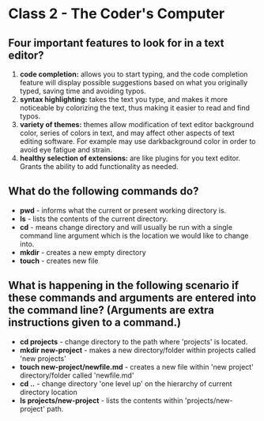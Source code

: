 # Class 2 - The Coder's Computer

## Four important features to look for in a text editor?
1) **code completion:** allows you to start typing, and the code completion feature will display possible suggestions based on what you originally typed, saving time and avoiding typos.  
2) **syntax highlighting:** takes the text you type, and makes it more noticeable by colorizing the text, thus making it easier to read and find typos. 
3) **variety of themes:**  themes allow modification of text editor background color, series of colors in text, and may affect other aspects of text editing software. For example may use darkbackground color in order to avoid eye fatigue and strain.
4) **healthy selection of extensions:** are like plugins for you text editor. Grants the ability to add functionality as needed.

## What do the following commands do?
* **pwd** - informs what the current or present working directory is.
* **ls** - lists the contents of the current directory.
* **cd** - means change directory and will usually be run with a single command line argument which is the location we would like to change into. 
* **mkdir** - creates a new empty directory
* **touch** - creates new file

## What is happening in the following scenario if these commands and arguments are entered into the command line? (Arguments are extra instructions given to a command.)
* **cd projects** - change directory to the path where 'projects' is located.
* **mkdir new-project** - makes a new directory/folder within projects called 'new projects'
* **touch new-project/newfile.md** - creates a new file within 'new project' directory/folder called 'newfile.md'
* **cd ..** - change directory 'one level up' on the hierarchy of current directory location
* **ls projects/new-project** - lists the contents within 'projects/new-project' path.
